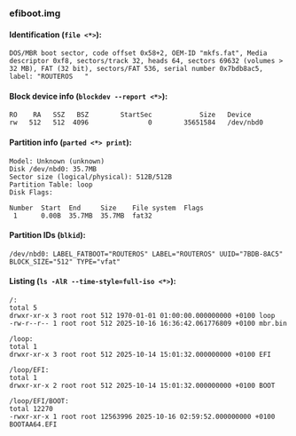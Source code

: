 ### efiboot.img
#### Identification (`file <*>`):
```
DOS/MBR boot sector, code offset 0x58+2, OEM-ID "mkfs.fat", Media descriptor 0xf8, sectors/track 32, heads 64, sectors 69632 (volumes > 32 MB), FAT (32 bit), sectors/FAT 536, serial number 0x7bdb8ac5, label: "ROUTEROS   "
```
#### Block device info (`blockdev --report <*>`):
```
RO    RA   SSZ   BSZ        StartSec            Size   Device
rw   512   512  4096               0        35651584   /dev/nbd0
```
#### Partition info (`parted <*> print`):
```
Model: Unknown (unknown)
Disk /dev/nbd0: 35.7MB
Sector size (logical/physical): 512B/512B
Partition Table: loop
Disk Flags: 

Number  Start  End     Size    File system  Flags
 1      0.00B  35.7MB  35.7MB  fat32
```
#### Partition IDs (`blkid`):
```
/dev/nbd0: LABEL_FATBOOT="ROUTEROS" LABEL="ROUTEROS" UUID="7BDB-8AC5" BLOCK_SIZE="512" TYPE="vfat"
```
#### Listing (`ls -AlR --time-style=full-iso <*>`):
```
/:
total 5
drwxr-xr-x 3 root root 512 1970-01-01 01:00:00.000000000 +0100 loop
-rw-r--r-- 1 root root 512 2025-10-16 16:36:42.061776809 +0100 mbr.bin

/loop:
total 1
drwxr-xr-x 3 root root 512 2025-10-14 15:01:32.000000000 +0100 EFI

/loop/EFI:
total 1
drwxr-xr-x 2 root root 512 2025-10-14 15:01:32.000000000 +0100 BOOT

/loop/EFI/BOOT:
total 12270
-rwxr-xr-x 1 root root 12563996 2025-10-16 02:59:52.000000000 +0100 BOOTAA64.EFI
```

